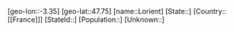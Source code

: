 ﻿---
location: [47.75,-3.35]
type: City
tags:
- geo/City


SpocWebEntityId: 32097
isDeleted: false
confidential: public

---
[geo-lon::-3.35]
[geo-lat::47.75]
[name::Lorient]
[State::]
[Country::[[France]]]
[StateId::]
[Population::]
[Unknown::]

